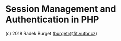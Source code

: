 Session Management and Authentication in PHP
============================================

(c) 2018 Radek Burget (burgetr@fit.vutbr.cz)

